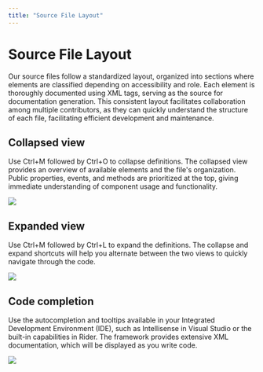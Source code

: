 ```yaml
---
title: "Source File Layout"
---
```


# Source File Layout

Our source files follow a standardized layout, organized into sections where elements are classified depending on accessibility and role. Each element is thoroughly documented using XML tags, serving as the source for documentation generation. This consistent layout facilitates collaboration among multiple contributors, as they can quickly understand the structure of each file, facilitating efficient development and maintenance.

## Collapsed view

Use Ctrl+M followed by Ctrl+O to collapse definitions. The collapsed view provides an overview of available elements and the file's organization. Public properties, events, and methods are prioritized at the top, giving immediate understanding of component usage and functionality.

![](/docs/guides/media/scripting/01Collapsed.png)

## Expanded view

Use Ctrl+M followed by Ctrl+L to expand the definitions. The collapse and expand shortcuts will help you alternate between the two views to quickly navigate through the code. 

![](/docs/guides/media/scripting/02Expanded.png)

## Code completion

Use the autocompletion and tooltips available in your Integrated Development Environment (IDE), such as Intellisense in Visual Studio or the built-in capabilities in Rider. The framework provides extensive XML documentation, which will be displayed as you write code.

![](/docs/guides/media/scripting/03AutoCompletion.png)